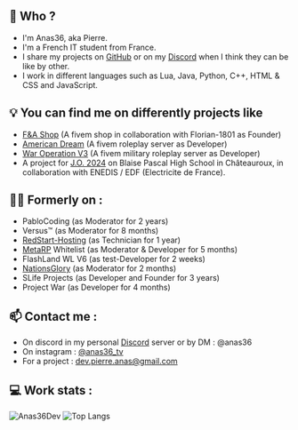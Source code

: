 ## 👋 Who ?
  - I'm Anas36, aka Pierre.
  - I'm a French IT student from France.
  - I share my projects on [GitHub](https://github.com/Anas36Dev) or on my [Discord](https://discord.gg/BWyKCCyPsq) when I think they can be like by other.
  - I work in different languages such as Lua, Java, Python, C++, HTML & CSS and JavaScript.

## 💡 You can find me on differently projects like
  - [F&A Shop](https://discord.gg/UDMmFfauTt) (A fivem shop in collaboration with Florian-1801 as Founder)
  - [American Dream](https://discord.gg/QCHW87SMZM) (A fivem roleplay server as Developer)
  - [War Operation V3](https://discord.gg/S4sxDseDs4) (A fivem military roleplay server as Developer)
  - A project for [J.O. 2024](https://www.paris2024.org/fr/) on Blaise Pascal High School in Châteauroux, in collaboration with ENEDIS / EDF (Electricite de France).

## 👨‍🦳 Formerly on : 
  - PabloCoding (as Moderator for 2 years)
  - Versus™ (as Moderator for 8 months)
  - [RedStart-Hosting](https://discord.gg/redstarthosting) (as Technician for 1 year)
  - [MetaRP](https://discord.gg/metafr) Whitelist (as Moderator & Developer for 5 months)
  - FlashLand WL V6 (as test-Developer for 2 weeks)
  - [NationsGlory](https://discord.gg/nationsglory) (as Moderator for 2 months)
  - SLife Projects (as Developer and Founder for 3 years)
  - Project War (as Developer for 4 months)

## 📫 Contact me : 
  - On discord in my personal [Discord](https://discord.gg/BWyKCCyPsq) server or by DM : @anas36
  - On instagram : [@anas36_tv](https://www.instagram.com/anas36_tv)
  - For a project : dev.pierre.anas@gmail.com

## 💻 Work stats :
![Anas36Dev](https://github-readme-stats.vercel.app/api?username=Anas36Dev&show_icons=true&theme=transparent&count_private=true)
![Top Langs](https://github-readme-stats.vercel.app/api/top-langs/?username=Anas36Dev&theme=transparent&layout=compact)
